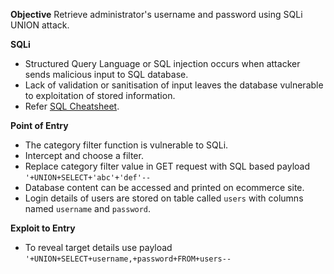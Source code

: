 **Objective**
Retrieve administrator's username and password using SQLi UNION attack.

**SQLi**
- Structured Query Language or SQL injection occurs when attacker sends malicious input to SQL database. 
- Lack of validation or sanitisation of input leaves the database vulnerable to exploitation of stored information.
- Refer [SQL Cheatsheet](https://portswigger.net/web-security/sql-injection/cheat-sheet).

**Point of Entry**
- The category filter function is vulnerable to SQLi. 
- Intercept and choose a filter.
- Replace category filter value in GET request with SQL based payload `'+UNION+SELECT+'abc'+'def'--`
- Database content can be accessed and printed on ecommerce site.
- Login details of users are stored on table called `users` with columns named `username` and `password`.
  
 **Exploit to Entry**
- To reveal target details use payload `'+UNION+SELECT+username,+password+FROM+users--`
